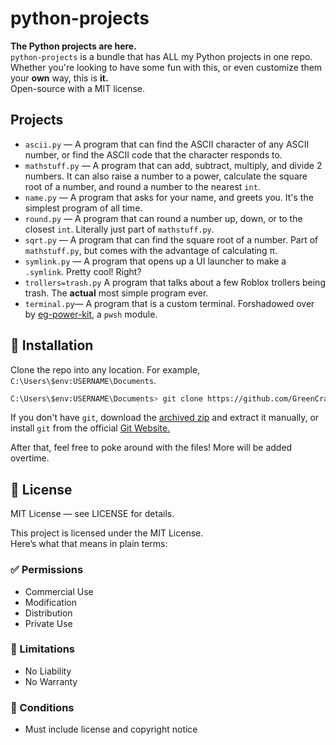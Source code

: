 # python-projects
**The Python projects are here.**  
`python-projects` is a bundle that has ALL my Python projects in one repo.  
Whether you're looking to have some fun with this, or even customize them your **own** way, this is **it.**  
Open-source with a MIT license.
## Projects
- `ascii.py` — A program that can find the ASCII character of any ASCII number, or find the ASCII code that the character responds to.
- `mathstuff.py` — A program that can add, subtract, multiply, and divide 2 numbers. It can also raise a number to a power, calculate the square root of a number, and round a number to the nearest `int`.
- `name.py` — A program that asks for your name, and greets you. It's the simplest program of all time.
- `round.py` — A program that can round a number up, down, or to the closest `int`. Literally just part of `mathstuff.py`.
- `sqrt.py` — A program that can find the square root of a number. Part of `mathstuff.py`, but comes with the advantage of calculating π.
- `symlink.py` — A program that opens up a UI launcher to make a `.symlink`. Pretty cool! Right?
- `trollers=trash.py` A program that talks about a few Roblox trollers being trash. The **actual** most simple program ever.
- `terminal.py`— A program that is a custom terminal. Forshadowed over by [eg-power-kit](https://github.com/GreenCraft18/eg-power-kit), a `pwsh` module.
## 🚀 Installation
Clone the repo into any location. For example, `C:\Users\$env:USERNAME\Documents`.
``` Bash
C:\Users\$env:USERNAME\Documents> git clone https://github.com/GreenCraft18/eg-power-kit.git
```
If you don't have `git`, download the [archived zip](https://github.com/GreenCraft18/python-projects/archive/refs/heads/main.zip) and extract it manually, or install `git` from the official [Git Website.](https://git-scm.com/downloads)  

After that, feel free to poke around with the files! More will be added overtime.

## 📄 License
MIT License — see LICENSE for details.  
  
This project is licensed under the MIT License.  
Here’s what that means in plain terms:

### ✅ Permissions
- Commercial Use  
- Modification  
- Distribution  
- Private Use  

### 🚫 Limitations
- No Liability  
- No Warranty  

### 📌 Conditions
- Must include license and copyright notice

